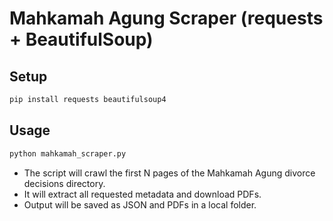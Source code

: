 # Mahkamah Agung Scraper (requests + BeautifulSoup)

## Setup

```bash
pip install requests beautifulsoup4
```

## Usage

```bash
python mahkamah_scraper.py
```

- The script will crawl the first N pages of the Mahkamah Agung divorce decisions directory.
- It will extract all requested metadata and download PDFs.
- Output will be saved as JSON and PDFs in a local folder.
